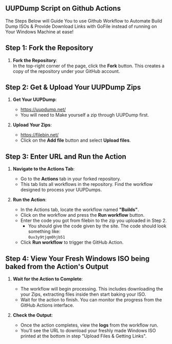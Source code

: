 ## UUPDump Script on Github Actions
The Steps Below will Guide You to use Github Workflow to Automate Build Dump ISOs & Provide Download Links with GoFile instead of running on Your Windows Machine at ease!

## Step 1: Fork the Repository

1. **Fork the Repository**:  
   In the top-right corner of the page, click the **Fork** button. This creates a copy of the repository under your GitHub account.

## Step 2: Get & Upload Your UUPDump Zips

1. **Get Your UUPDump**:  
   - https://uupdump.net/
   - You will need to Make yourself a zip through UUPDump first.

2. **Upload Your Zips**:
   - https://filebin.net/
   - Click on the **Add file** button and select **Upload files**.

## Step 3: Enter URL and Run the Action

1. **Navigate to the Actions Tab**:
   - Go to the **Actions** tab in your forked repository.  
   - This tab lists all workflows in the repository. Find the workflow designed to process your UUPDumps.

2. **Run the Action**:
   - In the Actions tab, locate the workflow named **"Builds"**.
   - Click on the workflow and press the **Run workflow** button.
   - Enter the code you got from filebin to the zip you uploaded in Step 2.
     - You should give the code given by the site. The code should look something like:  
       `0uv3y9tjqm0hjb51`
   - Click **Run workflow** to trigger the GitHub Action.

## Step 4: View Your Fresh Windows ISO being baked from the Action's Output

1. **Wait for the Action to Complete**:
   - The workflow will begin processing. This includes downloading the your Zips, extracting files inside then start baking your ISO.
   - Wait for the action to finish. You can monitor the progress from the GitHub Actions interface.

2. **Check the Output**:
   - Once the action completes, view the **logs** from the workflow run.
   - You’ll see the URL to download your freshly made Windows ISO printed at the bottom in step "Upload Files & Getting Links".

